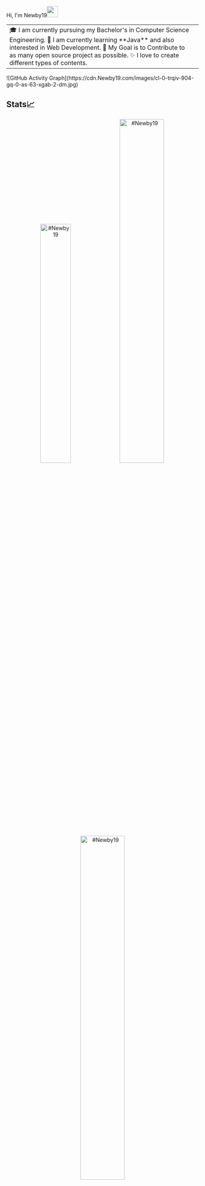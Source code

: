 Hi, I'm Newby19<img src="https://github.com/TheDudeThatCode/TheDudeThatCode/blob/master/Assets/Hi.gif" width="29px">
<table>
  <tr>
    <td valign="center">
      🎓 I am currently pursuing my Bachelor's in Computer Science Engineering.
      🌱 I am currently learning **Java** and also interested in Web Development.
      🎯 My Goal is to Contribute to as many open source project as possible.
      ✨ I love to create different types of contents.
<td >

    
    
  </tr>
  </table>
![GitHub Activity Graph](https://cdn.Newby19.com/images/cl-0-trqiv-904-gq-0-as-63-xgab-2-dm.jpg)

## Stats📈
<p align="center">
<img width="40%" src="https://github-readme-stats.vercel.app/api/top-langs?username=#Newby19&show_icons=true&theme=dracula&title_color=ff8000&text_color=ffffff&bg_color=6a6a6a&locale=en&layout=compact&hide_border=true" alt="#Newby19" /> 
<img width="48%" src="https://github-readme-stats.vercel.app/api?username=#Newby19&show_icons=true&theme=dracula&title_color=ff8000&text_color=ffffff&bg_color=6a6a6a&locale=en&hide_border=true" alt="#Newby19" />
<img width="48%" src="https://github-readme-streak-stats.herokuapp.com/?user=#Newby19&theme=highcontrast&hide_border=true" alt="#Newby19" />
</p>

name: Update README

on:
  schedule:
    - cron: '*/30 * * * *'
  workflow_dispatch:

jobs:
  build:
    runs-on: ubuntu-latest
    name: Update this repo's README with recent activity

    steps:
      - uses: actions/checkout@v2
      - uses: jamesgeorge007/github-activity-readme@master
        env:
          GITHUB_TOKEN: ${{ secrets.GITHUB_TOKEN }}